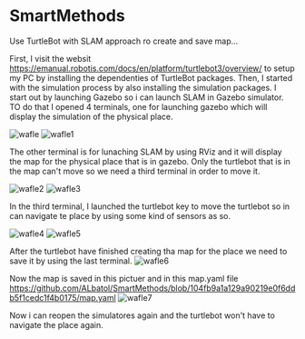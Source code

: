 # SmartMethods

Use TurtleBot with SLAM approach ro create and save map...

First, I visit the websit https://emanual.robotis.com/docs/en/platform/turtlebot3/overview/ to setup my PC by installing the dependenties of TurtleBot packages.
Then, I started with the simulation process by also installing the simulation packages.
I start out by launching Gazebo so i can launch SLAM in Gazebo simulator. TO do that I opened 4 terminals, one for launching gazebo which will display the simulation of the physical place.

![wafle](https://user-images.githubusercontent.com/85957795/123498429-98807480-d638-11eb-9fbb-5bf289c67f57.png)
![wafle1](https://user-images.githubusercontent.com/85957795/123498446-a7ffbd80-d638-11eb-9d7d-9c1de172ab66.png)


The other terminal is for lunaching SLAM by using RViz and it will display the map for the physical place that is in gazebo. Only the turtlebot that is in the map can't move so we need a third terminal in order to move it.


![wafle2](https://user-images.githubusercontent.com/85957795/123498449-ab934480-d638-11eb-9272-e0a663d00a6b.png)
![wafle3](https://user-images.githubusercontent.com/85957795/123498504-e72e0e80-d638-11eb-9ffe-3dfb51c2ee6f.png)



In the third terminal, I launched the turtlebot key to move the turtlebot so in can navigate te place by using some kind of sensors as so.


![wafle4](https://user-images.githubusercontent.com/85957795/123498506-ee551c80-d638-11eb-9466-c203f23e5648.png)
![wafle5](https://user-images.githubusercontent.com/85957795/123498509-f614c100-d638-11eb-9bd1-079fc94d7d64.png)




After the turtlebot have finished creating tha map for the place we need to save it by using the last terminal.
![wafle6](https://user-images.githubusercontent.com/85957795/123498517-03ca4680-d639-11eb-98bd-1112e520c0bf.png)

Now the map is saved in this pictuer and in this map.yaml file https://github.com/ALbatol/SmartMethods/blob/104fb9a1a129a90219e0f6ddb5f1cedc1f4b0175/map.yaml
![wafle7](https://user-images.githubusercontent.com/85957795/123498519-075dcd80-d639-11eb-949a-2bf219be0c6b.png)


Now i can reopen the simulatores again and the turtlebot won't have to navigate the place again. 
